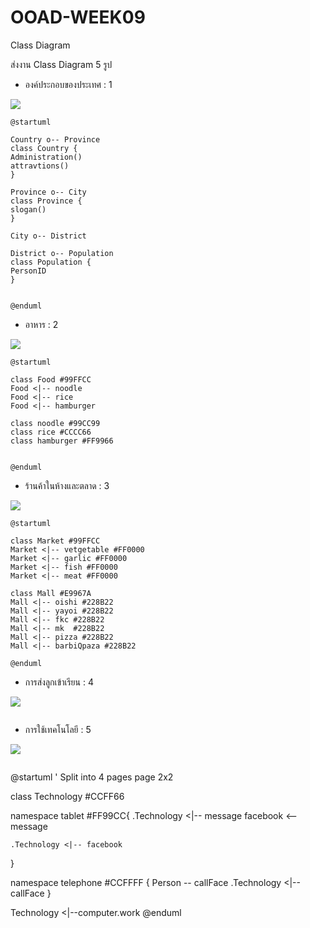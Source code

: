 # OOAD-WEEK09
Class Diagram

  ส่งงาน Class Diagram 5 รูป
   
* องค์ประกอบของประเทศ : 1

![](http://www.plantuml.com/plantuml/img/JOwn3eCm34JtV4L6El03J5ImTECNeX1Lbe9TsKub_XudYDBjzCvtlb4qi9OjkuaAAk-U-julJ5_0c7vmyCzr0mHH3Wg4tUFVKgEnOZ5-PLlH1BhVPF2IwHrQsensCTTEYEekSGwWJydjaxkbvPV4GlYQtPXmjTK7)
```
@startuml

Country o-- Province 
class Country {
Administration()
attravtions()
}

Province o-- City
class Province {
slogan()
}

City o-- District

District o-- Population
class Population {
PersonID
}


@enduml
```
* อาหาร : 2

![](http://www.plantuml.com/plantuml/img/SoWkIImgAStDuU9ApaaiBbPmoyzFKL2sj7HpStRc0dDiQdHr5VA0h9nK1IIHeina57v6OcvIQL5wQX7C9AWMe5dEpfQMK46mBcLd830pWmh1DIeekxbPMWB5kRWSKlDIW8u20000)

```
@startuml

class Food #99FFCC
Food <|-- noodle 
Food <|-- rice 
Food <|-- hamburger

class noodle #99CC99
class rice #CCCC66
class hamburger #FF9966


@enduml
```

* ร้านค้าในห้างและตลาด : 3

![](http://www.plantuml.com/plantuml/img/RP112i8m44NtESL0rWN9GWsug1QpS-4H9Z6j8KbRaYYqU7X3aL8Xi_ll3SFmwvWmf9TtX2Y7CS8DWzK9AET2D0tvnTEdgk2jKwSJIgU12h7BywSx3CweecfDV1Q5rvXMiNxW7D0hv_l3cInXMHto3GEKiUE5iGsVS1fAlBMgGBs50XtDF6E1ImpIt4VSI5Bh_f7x-W80)

```
@startuml

class Market #99FFCC
Market <|-- vetgetable #FF0000
Market <|-- garlic #FF0000
Market <|-- fish #FF0000
Market <|-- meat #FF0000

class Mall #E9967A
Mall <|-- oishi #228B22
Mall <|-- yayoi #228B22
Mall <|-- fkc #228B22
Mall <|-- mk  #228B22
Mall <|-- pizza #228B22
Mall <|-- barbiQpaza #228B22

@enduml
```


* การส่งลูกเข้าเรียน : 4

![](http://www.plantuml.com/plantuml/img/JP31RiCm28RlF0LIpr7VOEfQQRtijCkq8tM8RSM1p2QgedNlFYTTeqeS3DyF_FXGZB9DGm8eVPIHCWru8TVxh9EqJfDcV1MBtnEVCxFipvhQ9wrBLCfnQpYj3P-1oMudpT8blN8-fea1LYc-qH3JZBlCRJDpgXn4ZJ5nPwZTnZMJU0P42x5WZUuEhYI6fbX9uUKP62ywBwNYWce2bXQNaV2OrJIt5_od26CrIvuV-MwCqk_Vem-sdCRoeUtNwWj_wewxQMDoWVEM5vkgqfwu2r9FztCjBV4BSAW-wiV-0G00)

```

```



* การใช้เทคโนโลยี : 5

![](http://www.plantuml.com/plantuml/img/RP312i8m44Jl-nK37ZpLWqX1y20KSXRq1zAurj8q6veK5VNVJHL5fNlOovkP7NOTekvYtrgQOkjj7L6xA5Z0wue33Hlpyvp8M1q2TcoEJgnK5qoAGgay9tAwvU2rOKHTMewOABLS5iMLa6RsPLdTiWn975Bg4mA7v2j56gp-qBZvBNz9xZ_7sR8_YkDNCwKm5DXm5yG1oMkqjIefQIJtmrBa7pFI-ZvoDpj9rz2QtJvzwm40)

```

```

@startuml
' Split into 4 pages
page 2x2

class Technology #CCFF66

namespace tablet #FF99CC{
    .Technology <|-- message
      facebook <-- message
    
    .Technology <|-- facebook
    
}

namespace telephone #CCFFFF {
  Person  -- callFace
  .Technology <|-- callFace
}

Technology <|--computer.work
@enduml
